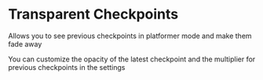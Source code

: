 # Transparent Checkpoints

Allows you to see previous checkpoints in platformer mode and make them fade away

You can customize the opacity of the latest checkpoint and the multiplier for previous checkpoints in the settings
